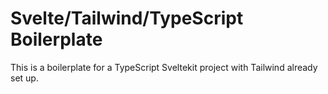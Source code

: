 # Svelte/Tailwind/TypeScript Boilerplate

This is a boilerplate for a TypeScript Sveltekit project with Tailwind already set up.
